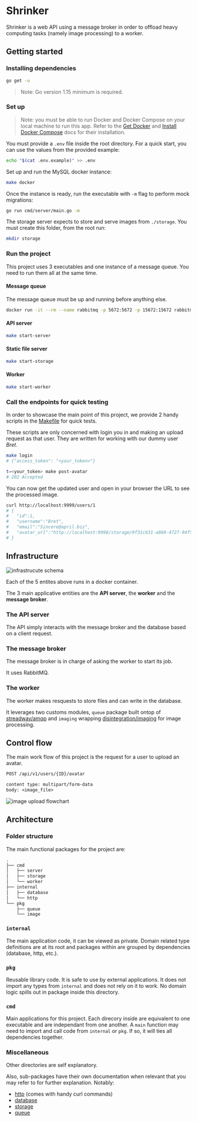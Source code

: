 # Shrinker

Shrinker is a web API using a message broker in order to offload heavy computing tasks (namely image processing) to a worker.

## Getting started

### Installing dependencies

```sh
go get -u
```

> Note: Go version 1.15 minimum is required.

### Set up

> Note: you must be able to run Docker and Docker Compose on your local machine to run this app. Refer to the [Get Docker](https://docs.docker.com/get-docker/) and [Install Docker Compose](https://docs.docker.com/compose/install/) docs for their installation.

You must provide a `.env` file inside the root directory.
For a quick start, you can use the values from the provided example:

```sh
echo "$(cat .env.example)" >> .env
```

Set up and run the MySQL docker instance:

```sh
make docker
```

Once the instance is ready, run the executable with `-m` flag to perform mock migrations:

```sh
go run cmd/server/main.go -m
```

<!-- Message queue docker set up here -->

The storage server expects to store and serve images from `./storage`. You must create this folder, from the root run:

```sh
mkdir storage
```

### Run the project

This project uses 3 executables and one instance of a message queue. You need to run them all at the same time.

#### Message queue

The message queue must be up and running before anything else.

```sh
docker run -it --rm --name rabbitmq -p 5672:5672 -p 15672:15672 rabbitmq:3-management
```

#### API server

```sh
make start-server
```

#### Static file server

```sh
make start-storage
```

#### Worker

```sh
make start-worker
```

### Call the endpoints for quick testing

In order to showcase the main point of this project, we provide 2 handy scripts in the [Makefile](/Makefile) for quick tests.

These scripts are only concerned with login you in and making an upload request as that user. They are written for working with our dummy user _Bret_.

```sh
make login
# {"access_token": "<your_token>"}

t=<your_token> make post-avatar
# 202 Accepted
```

You can now get the updated user and open in your browser the URL to see the processed image.

```sh
curl http://localhost:9999/users/1
# {
#   "id":1,
#   "username":"Bret",
#   "email":"Sincere@april.biz",
#   "avatar_url":"http://localhost:9998/storage/9f31c631-a868-4727-94f5-ccd30f0e3db7.png"
# }
```

## Infrastructure

![infrastrucute schema](docs/infrastructure.svg)

Each of the 5 entites above runs in a docker container.

The 3 main applicative entities are the **API server**, the **worker** and the **message broker**.

### The API server

The API simply interacts with the message broker and the database based on a client request.

### The message broker

The message broker is in charge of asking the worker to start its job.

It uses RabbitMQ.

### The worker

The worker makes resquests to store files and can write in the database.

It leverages two customs modules, `queue` package built ontop of [streadway/amqp](https://github.com/streadway/amqp) and `imaging` wrapping [disintegration/imaging](https://github.com/disintegration/imaging) for image processing.

## Control flow

The main work flow of this project is the request for a user to upload an avatar.

```txt
POST /api/v1/users/{ID}/avatar

content type: multipart/form-data
body: <image_file>
```

![image upload flowchart](docs/control_flow.svg)

## Architecture

### Folder structure

The main functional packages for the project are:

```txt
.
├── cmd
│   ├── server
│   ├── storage
│   └── worker
├── internal
│   ├── database
│   └── http
└── pkg
    ├── queue
    └── image
```

### `internal`

The main application code, it can be viewed as private. Domain related type definitions are at its root and packages within are grouped by dependencies (database, http, etc.).

### `pkg`

Reusable library code. It is safe to use by external applications. It does not import any types from `internal` and does not rely on it to work. No domain logic spills out in package inside this directory.

### `cmd`

Main applications for this project. Each direcory inside are equivalent to one executable and are independant from one another. A `main` function may need to import and call code from `internal` or `pkg`. If so, it will ties all dependencies together.

### Miscellaneous

Other directories are self explanatory.

Also, sub-packages have their own documentation when relevant that you may refer to for further explanation. Notably:

- [http](internal/http/README.md) (comes with handy curl commands)
- [database](internal/database/README.md)
- [storage](cmd/storage/README.md)
- [queue](pkg/queue/README.md)
